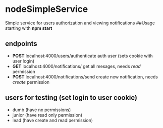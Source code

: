 # nodeSimpleService
Simple service for users authorization and viewing notifications
##Usage
starting with  **npm start**

## endpoints

- **POST** localhost:4000/users/authenticate auth user (sets cookie with user login) 
- **GET** localhost:4000/notifications/ get all mesages, needs *read* permission
- **POST** localhost:4000/notifications/send create new notification, needs *create* permission

## users for testing (set login to user cookie)

- dumb (have no permissions)
- junior (have read only permission)
- lead (have create and read permission)

